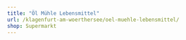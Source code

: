 ```yaml
---
title: "Öl Mühle Lebensmittel"
url: /klagenfurt-am-woerthersee/oel-muehle-lebensmittel/
shop: Supermarkt
---
```

